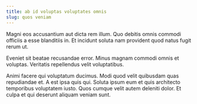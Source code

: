 ```yaml
---
title: ab id voluptas voluptates omnis
slug: quos veniam
---
```


Magni eos accusantium aut dicta rem illum. Quo debitis omnis commodi officiis a esse blanditiis in. Et incidunt soluta nam provident quod natus fugit rerum ut.

Eveniet sit beatae recusandae error. Minus magnam commodi omnis et voluptas. Veritatis repellendus velit voluptatibus.

Animi facere qui voluptatum ducimus. Modi quod velit quibusdam quas repudiandae et. A est ipsa quis qui. Soluta ipsum eum et quis architecto temporibus voluptatem iusto. Quos cumque velit autem deleniti dolor. Et culpa et qui deserunt aliquam veniam sunt.
